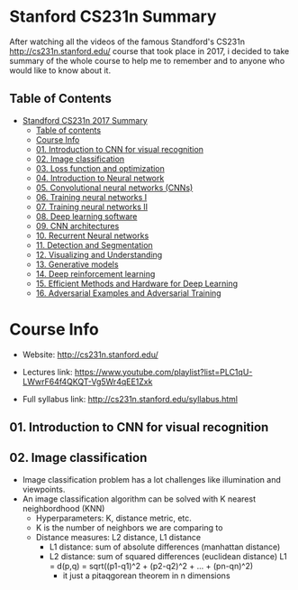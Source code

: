 # Stanford CS231n Summary


After watching all the videos of the famous Standford's CS231n http://cs231n.stanford.edu/
course that took place in 2017, i decided to take summary of the whole course 
to help me to remember and to anyone who would like to know about it.


## Table of Contents

* [Standford CS231n 2017 Summary](#standford-cs231n-2017-summary)
   * [Table of contents](#table-of-contents)
   * [Course Info](#course-info)
   * [01. Introduction to CNN for visual recognition](#01-introduction-to-cnn-for-visual-recognition)
   * [02. Image classification](#02-image-classification)
   * [03. Loss function and optimization](#03-loss-function-and-optimization)
   * [04. Introduction to Neural network](#04-introduction-to-neural-network)
   * [05. Convolutional neural networks (CNNs)](#05-convolutional-neural-networks-cnns)
   * [06. Training neural networks I](#06-training-neural-networks-i)
   * [07. Training neural networks II](#07-training-neural-networks-ii)
   * [08. Deep learning software](#08-deep-learning-software)
   * [09. CNN architectures](#09-cnn-architectures)
   * [10. Recurrent Neural networks](#10-recurrent-neural-networks)
   * [11. Detection and Segmentation](#11-detection-and-segmentation)
   * [12. Visualizing and Understanding](#12-visualizing-and-understanding)
   * [13. Generative models](#13-generative-models)
   * [14. Deep reinforcement learning](#14-deep-reinforcement-learning)
   * [15. Efficient Methods and Hardware for Deep Learning](#15-efficient-methods-and-hardware-for-deep-learning)
   * [16. Adversarial Examples and Adversarial Training](#16-adversarial-examples-and-adversarial-training)

# Course Info

- Website: http://cs231n.stanford.edu/

- Lectures link: https://www.youtube.com/playlist?list=PLC1qU-LWwrF64f4QKQT-Vg5Wr4qEE1Zxk

- Full syllabus link: http://cs231n.stanford.edu/syllabus.html

## 01. Introduction to CNN for visual recognition

## 02. Image classification
- Image classification problem has a lot challenges like illumination and viewpoints.
- An image classification algorithm can be solved with K nearest neighbordhood (KNN)
    - Hyperparameters: K, distance metric, etc.
    - K is the number of neighbors we are comparing to
    - Distance measures: L2 distance, L1 distance
        - L1 distance: sum of absolute differences (manhattan distance)
        - L2 distance: sum of squared differences (euclidean distance)
        L1 = d(p,q) = sqrt((p1-q1)^2 + (p2-q2)^2 + ... + (pn-qn)^2) 
            - it just a pitaqgorean theorem in n dimensions


